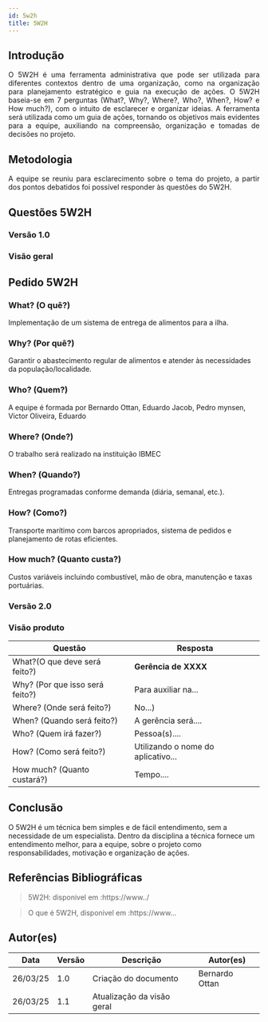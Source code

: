 ```yaml
---
id: 5w2h
title: 5W2H
---
```


## Introdução

<p align = "justify">
    O 5W2H é uma ferramenta administrativa  que pode ser utilizada para diferentes contextos dentro de uma organização, como na organização para planejamento estratégico e guia na execução de ações. O 5W2H baseia-se em 7 perguntas (What?, Why?, Where?, Who?, When?, How? e How much?), com o intuito de esclarecer e organizar ideias. A ferramenta será utilizada como um guia de ações, tornando os objetivos mais evidentes para a equipe, auxiliando na compreensão, organização e tomadas de decisões no projeto.
</p>

## Metodologia

<p align = "justify">
    A equipe se reuniu para esclarecimento sobre o tema do projeto, a partir dos pontos debatidos foi possível responder às questões do 5W2H.  
</p>


## Questões 5W2H

### Versão 1.0

### Visão geral

## Pedido 5W2H

### What? (O quê?)
Implementação de um sistema de entrega de alimentos para a ilha.

### Why? (Por quê?)
Garantir o abastecimento regular de alimentos e atender às necessidades da população/localidade.

### Who? (Quem?) 
A equipe é formada por Bernardo Ottan, Eduardo Jacob, Pedro mynsen, Victor Oliveira, Eduardo

### Where? (Onde?)
O trabalho será realizado na instituição IBMEC

### When? (Quando?)
Entregas programadas conforme demanda (diária, semanal, etc.).

### How? (Como?)
Transporte marítimo com barcos apropriados, sistema de pedidos e planejamento de rotas eficientes.

### How much? (Quanto custa?)
Custos variáveis incluindo combustível, mão de obra, manutenção e taxas portuárias.



### Versão 2.0

### Visão produto

|Questão|Resposta|
|-------|--------|
|What?(O que deve será feito?)| **Gerência de XXXX**|
|Why? (Por que isso será feito?)| Para auxiliar na...|
|Where? (Onde será feito?)|No...)|
|When? (Quando será feito?)| A gerência será....|
|Who? (Quem irá fazer?)| Pessoa(s)....|
|How? (Como será feito?)| Utilizando o nome do aplicativo... |
|How much? (Quanto custará?)|Tempo....|


## Conclusão

O 5W2H é um técnica bem simples e de fácil entendimento, sem a necessidade de um especialista. Dentro da disciplina a técnica fornece um entendimento melhor, para a equipe, sobre o projeto como responsabilidades, motivação e organização de ações.   
 
 
## Referências Bibliográficas
> 5W2H: disponivel em :https://www../

> O que é 5W2H, disponivel em :https://www...

## Autor(es)
| Data | Versão | Descrição | Autor(es) |
| -- | -- | -- | -- |
| 26/03/25 | 1.0 | Criação do documento | Bernardo Ottan | 
| 26/03/25 | 1.1 | Atualização da visão geral |  | 
